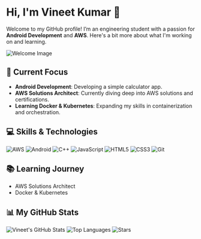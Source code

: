 # Hi, I'm Vineet Kumar 👋

Welcome to my GitHub profile! I’m an engineering student with a passion for **Android Development** and **AWS**. Here's a bit more about what I'm working on and learning.

![Welcome Image](https://camo.githubusercontent.com/5abff425e2b3bbe322f1126f1497bf7da318a007b901d2b73f99c8bd4db7e3c6/68747470733a2f2f75706c6f61642e77696b696d656469612e6f72672f77696b6970656469612f636f6d6d6f6e732f7468756d622f392f39332f416d617a6f6e5f5765625f53657276696365735f4c6f676f2e7376672f3130323470782d416d617a6f6e5f5765625f53657276696365735f4c6f676f2e7376672e706e67) <!-- Rounded image -->

## 🌟 Current Focus

- **Android Development**: Developing a simple calculator app.
- **AWS Solutions Architect**: Currently diving deep into AWS solutions and certifications.
- **Learning Docker & Kubernetes**: Expanding my skills in containerization and orchestration.

## 💻 Skills & Technologies

![AWS](https://img.shields.io/badge/AWS-232F3E?logo=amazonaws&logoColor=white&style=for-the-badge&color=232F3E&labelColor=232F3E&link=https://aws.amazon.com)
![Android](https://img.shields.io/badge/-Android-3DDC84?logo=android&logoColor=white&style=for-the-badge&color=3DDC84&labelColor=3DDC84&link=https://developer.android.com)
![C++](https://img.shields.io/badge/-C++-00599C?logo=c%2B%2B&logoColor=white&style=for-the-badge&color=00599C&labelColor=00599C&link=https://isocpp.org)
![JavaScript](https://img.shields.io/badge/-JavaScript-F7DF1E?logo=javascript&logoColor=black&style=for-the-badge&color=F7DF1E&labelColor=F7DF1E&link=https://developer.mozilla.org/en-US/docs/Web/JavaScript)
![HTML5](https://img.shields.io/badge/-HTML5-E34F26?logo=html5&logoColor=white&style=for-the-badge&color=E34F26&labelColor=E34F26&link=https://developer.mozilla.org/en-US/docs/Web/HTML)
![CSS3](https://img.shields.io/badge/-CSS3-1572B6?logo=css3&logoColor=white&style=for-the-badge&color=1572B6&labelColor=1572B6&link=https://developer.mozilla.org/en-US/docs/Web/CSS)
![Git](https://img.shields.io/badge/-Git-F05032?logo=git&logoColor=white&style=for-the-badge&color=F05032&labelColor=F05032&link=https://git-scm.com)

## 📚 Learning Journey

- AWS Solutions Architect
- Docker & Kubernetes

## 📊 My GitHub Stats

![Vineet's GitHub Stats](https://github-readme-stats.vercel.app/api?username=Fusionop3&show_icons=true&count_private=true&hide_title=true&hide=prs&theme=radical)
![Top Languages](https://github-readme-stats.vercel.app/api/top-langs/?username=Fusionop3&theme=radical&layout=compact)
![Stars](https://img.shields.io/github/stars/Fusionop3?style=for-the-badge&label=Stars)
